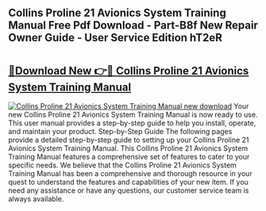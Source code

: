 ## Collins Proline 21 Avionics System Training Manual Free Pdf Download - Part-B8f New Repair Owner Guide - User Service Edition hT2eR

# <h2><a href="http://bc92292.oget.top/?id=Collins+Proline+21+Avionics+System+Training+Manual">🔗Download New 👉🔴 Collins Proline 21 Avionics System Training Manual</a></h2>

[![Collins Proline 21 Avionics System Training Manual new download](https://i.imgur.com/5g1atiW.png)](http://bc92292.oget.top/?id=Collins+Proline+21+Avionics+System+Training+Manual)
Your new Collins Proline 21 Avionics System Training Manual is now ready to use. This user manual provides a step-by-step guide to help you install, operate, and maintain your product. Step-by-Step Guide The following pages provide a detailed step-by-step guide to setting up your Collins Proline 21 Avionics System Training Manual. This Collins Proline 21 Avionics System Training Manual features a comprehensive set of features to cater to your specific needs. We believe that the Collins Proline 21 Avionics System Training Manual has been a comprehensive and thorough resource in your quest to understand the features and capabilities of your new item. If you need any assistance or have any questions, our customer service team is always available.
